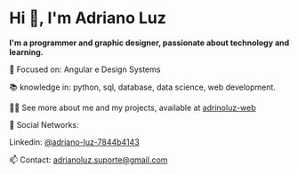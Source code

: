 <h1>Hi 👋, I'm Adriano Luz </h1>

<b>I'm a programmer and graphic designer, passionate about technology and learning.</b>

🎯 Focused on: Angular e Design Systems

📚 knowledge in: python, sql, database, data science, web development. 

👨‍💻 See more about me and my projects, available at <a href="http://bit.ly/adrianoluz-web" target="_blank">adrinoluz-web</a>

📱 Social Networks:

Linkedin: <a href="http://linkedin.com/in/adriano-luz-7844b4143" target="_blank">@adriano-luz-7844b4143</a>

📫 Contact: adrianoluz.suporte@gmail.com

